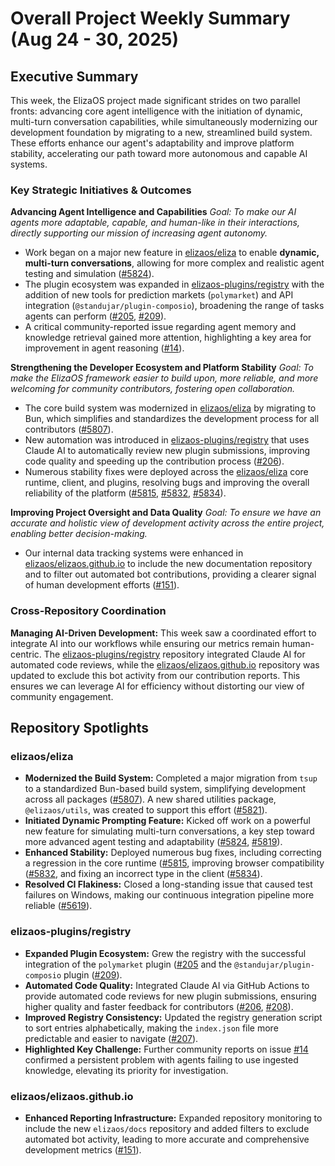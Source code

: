 # Overall Project Weekly Summary (Aug 24 - 30, 2025)

## Executive Summary
This week, the ElizaOS project made significant strides on two parallel fronts: advancing core agent intelligence with the initiation of dynamic, multi-turn conversation capabilities, while simultaneously modernizing our development foundation by migrating to a new, streamlined build system. These efforts enhance our agent's adaptability and improve platform stability, accelerating our path toward more autonomous and capable AI systems.

### Key Strategic Initiatives & Outcomes

**Advancing Agent Intelligence and Capabilities**
_Goal: To make our AI agents more adaptable, capable, and human-like in their interactions, directly supporting our mission of increasing agent autonomy._
-   Work began on a major new feature in [elizaos/eliza](https://github.com/elizaos/eliza) to enable **dynamic, multi-turn conversations**, allowing for more complex and realistic agent testing and simulation ([#5824](https://github.com/elizaos/eliza/pull/5824)).
-   The plugin ecosystem was expanded in [elizaos-plugins/registry](https://github.com/elizaos-plugins/registry) with the addition of new tools for prediction markets (`polymarket`) and API integration (`@standujar/plugin-composio`), broadening the range of tasks agents can perform ([#205](https://github.com/elizaos-plugins/registry/pull/205), [#209](https://github.com/elizaos-plugins/registry/pull/209)).
-   A critical community-reported issue regarding agent memory and knowledge retrieval gained more attention, highlighting a key area for improvement in agent reasoning ([#14](https://github.com/elizaos-plugins/registry/issues/14)).

**Strengthening the Developer Ecosystem and Platform Stability**
_Goal: To make the ElizaOS framework easier to build upon, more reliable, and more welcoming for community contributors, fostering open collaboration._
-   The core build system was modernized in [elizaos/eliza](https://github.com/elizaos/eliza) by migrating to Bun, which simplifies and standardizes the development process for all contributors ([#5807](https://github.com/elizaos/eliza/pull/5807)).
-   New automation was introduced in [elizaos-plugins/registry](https://github.com/elizaos-plugins/registry) that uses Claude AI to automatically review new plugin submissions, improving code quality and speeding up the contribution process ([#206](https://github.com/elizaos-plugins/registry/pull/206)).
-   Numerous stability fixes were deployed across the [elizaos/eliza](https://github.com/elizaos/eliza) core runtime, client, and plugins, resolving bugs and improving the overall reliability of the platform ([#5815](https://github.com/elizaos/eliza/pull/5815), [#5832](https://github.com/elizaos/eliza/pull/5832), [#5834](https://github.com/elizaos/eliza/pull/5834)).

**Improving Project Oversight and Data Quality**
_Goal: To ensure we have an accurate and holistic view of development activity across the entire project, enabling better decision-making._
-   Our internal data tracking systems were enhanced in [elizaos/elizaos.github.io](https://github.com/elizaos/elizaos.github.io) to include the new documentation repository and to filter out automated bot contributions, providing a clearer signal of human development efforts ([#151](https://github.com/elizaos/elizaos.github.io/pull/151)).

### Cross-Repository Coordination

**Managing AI-Driven Development:** This week saw a coordinated effort to integrate AI into our workflows while ensuring our metrics remain human-centric. The [elizaos-plugins/registry](https://github.com/elizaos-plugins/registry) repository integrated Claude AI for automated code reviews, while the [elizaos/elizaos.github.io](https://github.com/elizaos/elizaos.github.io) repository was updated to exclude this bot activity from our contribution reports. This ensures we can leverage AI for efficiency without distorting our view of community engagement.

## Repository Spotlights

### elizaos/eliza
-   **Modernized the Build System:** Completed a major migration from `tsup` to a standardized Bun-based build system, simplifying development across all packages ([#5807](https://github.com/elizaos/eliza/pull/5807)). A new shared utilities package, `@elizaos/utils`, was created to support this effort ([#5821](https://github.com/elizaos/eliza/pull/5821)).
-   **Initiated Dynamic Prompting Feature:** Kicked off work on a powerful new feature for simulating multi-turn conversations, a key step toward more advanced agent testing and adaptability ([#5824](https://github.com/elizaos/eliza/pull/5824), [#5819](https://github.com/elizaos/eliza/issues/5819)).
-   **Enhanced Stability:** Deployed numerous bug fixes, including correcting a regression in the core runtime ([#5815](https://github.com/elizaos/eliza/pull/5815]), improving browser compatibility ([#5832](https://github.com/elizaos/eliza/pull/5832]), and fixing an incorrect type in the client ([#5834](https://github.com/elizaos/eliza/pull/5834)).
-   **Resolved CI Flakiness:** Closed a long-standing issue that caused test failures on Windows, making our continuous integration pipeline more reliable ([#5619](https://github.com/elizaos/eliza/issues/5619)).

### elizaos-plugins/registry
-   **Expanded Plugin Ecosystem:** Grew the registry with the successful integration of the `polymarket` plugin ([#205](https://github.com/elizaos-plugins/registry/pull/205]) and the `@standujar/plugin-composio` plugin ([#209](https://github.com/elizaos-plugins/registry/pull/209)).
-   **Automated Code Quality:** Integrated Claude AI via GitHub Actions to provide automated code reviews for new plugin submissions, ensuring higher quality and faster feedback for contributors ([#206](https://github.com/elizaos-plugins/registry/pull/206), [#208](https://github.com/elizaos-plugins/registry/pull/208)).
-   **Improved Registry Consistency:** Updated the registry generation script to sort entries alphabetically, making the `index.json` file more predictable and easier to navigate ([#207](https://github.com/elizaos-plugins/registry/pull/207)).
-   **Highlighted Key Challenge:** Further community reports on issue [#14](https://github.com/elizaos-plugins/registry/issues/14) confirmed a persistent problem with agents failing to use ingested knowledge, elevating its priority for investigation.

### elizaos/elizaos.github.io
-   **Enhanced Reporting Infrastructure:** Expanded repository monitoring to include the new `elizaos/docs` repository and added filters to exclude automated bot activity, leading to more accurate and comprehensive development metrics ([#151](https://github.com/elizaos/elizaos.github.io/pull/151)).